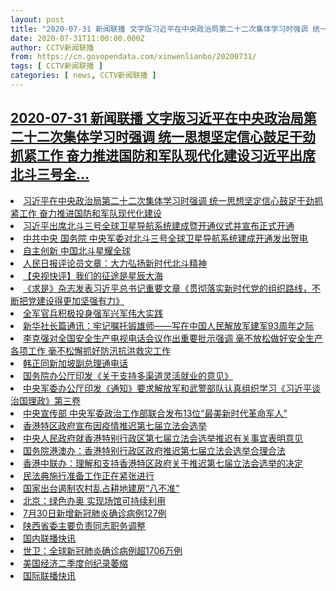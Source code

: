 ```yaml
---
layout: post
title: "2020-07-31 新闻联播 文字版习近平在中央政治局第二十二次集体学习时强调 统一思想坚定信心鼓足干劲抓紧工作 奋力推进国防和军队现代化建设习近平出席北斗三号全"
date: 2020-07-31T11:00:00.000Z
author: CCTV新闻联播
from: https://cn.govopendata.com/xinwenlianbo/20200731/
tags: [ CCTV新闻联播 ]
categories: [ news, CCTV新闻联播 ]
---
```

<!--1596193200000-->
[2020-07-31 新闻联播 文字版习近平在中央政治局第二十二次集体学习时强调 统一思想坚定信心鼓足干劲抓紧工作 奋力推进国防和军队现代化建设习近平出席北斗三号全...](https://cn.govopendata.com/xinwenlianbo/20200731/)
------

<div>
<li><a target="_blank" href="https://cn.govopendata.com/xinwenlianbo/20200731/#170966">习近平在中央政治局第二十二次集体学习时强调 统一思想坚定信心鼓足干劲抓紧工作 奋力推进国防和军队现代化建设</a></li><li><a target="_blank" href="https://cn.govopendata.com/xinwenlianbo/20200731/#170967">习近平出席北斗三号全球卫星导航系统建成暨开通仪式并宣布正式开通</a></li><li><a target="_blank" href="https://cn.govopendata.com/xinwenlianbo/20200731/#170968">中共中央 国务院 中央军委对北斗三号全球卫星导航系统建成开通发出贺电</a></li><li><a target="_blank" href="https://cn.govopendata.com/xinwenlianbo/20200731/#170969">自主创新 中国北斗星耀全球</a></li><li><a target="_blank" href="https://cn.govopendata.com/xinwenlianbo/20200731/#170970">人民日报评论员文章：大力弘扬新时代北斗精神</a></li><li><a target="_blank" href="https://cn.govopendata.com/xinwenlianbo/20200731/#170971">【央视快评】我们的征途是星辰大海</a></li><li><a target="_blank" href="https://cn.govopendata.com/xinwenlianbo/20200731/#170972">《求是》杂志发表习近平总书记重要文章《贯彻落实新时代党的组织路线，不断把党建设得更加坚强有力》</a></li><li><a target="_blank" href="https://cn.govopendata.com/xinwenlianbo/20200731/#170973">全军官兵积极投身强军兴军伟大实践</a></li><li><a target="_blank" href="https://cn.govopendata.com/xinwenlianbo/20200731/#170974">新华社长篇通讯：牢记嘱托锻雄师——写在中国人民解放军建军93周年之际</a></li><li><a target="_blank" href="https://cn.govopendata.com/xinwenlianbo/20200731/#170975">李克强对全国安全生产电视电话会议作出重要批示强调 毫不放松做好安全生产各项工作 毫不松懈抓好防汛抗洪救灾工作</a></li><li><a target="_blank" href="https://cn.govopendata.com/xinwenlianbo/20200731/#170976">韩正同新加坡副总理通电话</a></li><li><a target="_blank" href="https://cn.govopendata.com/xinwenlianbo/20200731/#170977">国务院办公厅印发《关于支持多渠道灵活就业的意见》</a></li><li><a target="_blank" href="https://cn.govopendata.com/xinwenlianbo/20200731/#170978">中央军委办公厅印发《通知》要求解放军和武警部队认真组织学习《习近平谈治国理政》第三卷</a></li><li><a target="_blank" href="https://cn.govopendata.com/xinwenlianbo/20200731/#170979">中央宣传部 中央军委政治工作部联合发布13位“最美新时代革命军人”</a></li><li><a target="_blank" href="https://cn.govopendata.com/xinwenlianbo/20200731/#170980">香港特区政府宣布因疫情推迟第七届立法会选举</a></li><li><a target="_blank" href="https://cn.govopendata.com/xinwenlianbo/20200731/#170981">中央人民政府就香港特别行政区第七届立法会选举推迟有关事宜表明意见</a></li><li><a target="_blank" href="https://cn.govopendata.com/xinwenlianbo/20200731/#170982">国务院港澳办：香港特别行政区政府推迟第七届立法会选举合理合法</a></li><li><a target="_blank" href="https://cn.govopendata.com/xinwenlianbo/20200731/#170983">香港中联办：理解和支持香港特区政府关于推迟第七届立法会选举的决定</a></li><li><a target="_blank" href="https://cn.govopendata.com/xinwenlianbo/20200731/#170984">民法典施行准备工作正在紧张进行</a></li><li><a target="_blank" href="https://cn.govopendata.com/xinwenlianbo/20200731/#170985">国家出台遏制农村乱占耕地建房“八不准”</a></li><li><a target="_blank" href="https://cn.govopendata.com/xinwenlianbo/20200731/#170986">北京：绿色办奥 实现场馆可持续利用</a></li><li><a target="_blank" href="https://cn.govopendata.com/xinwenlianbo/20200731/#170987">7月30日新增新冠肺炎确诊病例127例</a></li><li><a target="_blank" href="https://cn.govopendata.com/xinwenlianbo/20200731/#170988">陕西省委主要负责同志职务调整</a></li><li><a target="_blank" href="https://cn.govopendata.com/xinwenlianbo/20200731/#170989">国内联播快讯</a></li><li><a target="_blank" href="https://cn.govopendata.com/xinwenlianbo/20200731/#170990">世卫：全球新冠肺炎确诊病例超1706万例</a></li><li><a target="_blank" href="https://cn.govopendata.com/xinwenlianbo/20200731/#170991">美国经济二季度创纪录萎缩</a></li><li><a target="_blank" href="https://cn.govopendata.com/xinwenlianbo/20200731/#170992">国际联播快讯</a></li>
</div>
